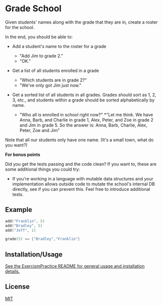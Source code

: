 # Grade School

Given students' names along with the grade that they are in, create a roster for the school.

In the end, you should be able to:

* Add a student's name to the roster for a grade
  * "Add Jim to grade 2."
  * "OK."

* Get a list of all students enrolled in a grade
  * "Which students are in grade 2?"
  * "We've only got Jim just now."

* Get a sorted list of all students in all grades. Grades should sort as 1, 2, 3, etc., and students within a grade should be sorted alphabetically by name.
  * "Who all is enrolled in school right now?"
  *"Let me think. We have Anna, Barb, and Charlie in grade 1, Alex, Peter, and Zoe in grade 2 and Jim in grade 5. So the answer is: Anna, Barb, Charlie, Alex, Peter, Zoe and Jim"

Note that all our students only have one name. (It's a small town, what do you want?)

**For bonus points**

Did you get the tests passing and the code clean? If you want to, these are some additional things you could try:

* If you're working in a language with mutable data structures and your implementation allows outside code to mutate the school's internal DB directly, see if you can prevent this. Feel free to introduce additional tests.

## Example

```cpp
add("Franklin", 5)
add("Bradley", 5)
add("Jeff", 1)

grade(5) == {"Bradley","Franklin"}
```

## Installation/Usage

[See the ExercismPractice README for general usage and installation details.](https://github.com/Lignite17/ExercismPractice/blob/main/README.md)

## License
[MIT](https://choosealicense.com/licenses/mit/)
